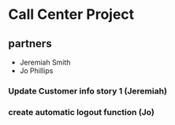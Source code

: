 # Call Center Project

## partners
* Jeremiah Smith
* Jo Phillips

### Update Customer info story 1 (Jeremiah)

### create automatic logout function (Jo)


